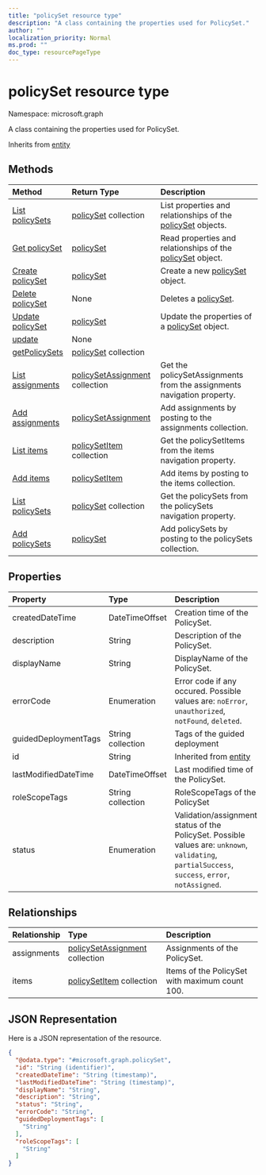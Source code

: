 ```yaml
---
title: "policySet resource type"
description: "A class containing the properties used for PolicySet."
author: ""
localization_priority: Normal
ms.prod: ""
doc_type: resourcePageType
---
```


# policySet resource type


Namespace: microsoft.graph

A class containing the properties used for PolicySet.


Inherits from [entity](../resources/entity.md)

## Methods
|Method|Return Type|Description|
|:---|:---|:---|
|[List policySets](../api/policyset-list.md)|[policySet](../resources/policyset.md) collection|List properties and relationships of the [policySet](../resources/policyset.md) objects.|
|[Get policySet](../api/policyset-get.md)|[policySet](../resources/policyset.md)|Read properties and relationships of the [policySet](../resources/policyset.md) object.|
|[Create policySet](../api/policyset-create.md)|[policySet](../resources/policyset.md)|Create a new [policySet](../resources/policyset.md) object.|
|[Delete policySet](../api/policyset-delete.md)|None|Deletes a [policySet](../resources/policyset.md).|
|[Update policySet](../api/policyset-update.md)|[policySet](../resources/policyset.md)|Update the properties of a [policySet](../resources/policyset.md) object.|
|[update](../api/policyset-update.md)|None||
|[getPolicySets](../api/policyset-getpolicysets.md)|[policySet](../resources/policyset.md) collection||
|[List assignments](../api/policyset-list-assignments.md)|[policySetAssignment](../resources/policysetassignment.md) collection|Get the policySetAssignments from the assignments navigation property.|
|[Add assignments](../api/policyset-post-assignments.md)|[policySetAssignment](../resources/policysetassignment.md)|Add assignments by posting to the assignments collection.|
|[List items](../api/policyset-list-items.md)|[policySetItem](../resources/policysetitem.md) collection|Get the policySetItems from the items navigation property.|
|[Add items](../api/policyset-post-items.md)|[policySetItem](../resources/policysetitem.md)|Add items by posting to the items collection.|
|[List policySets](../api/intune-apps-deviceappmanagement-list-policysets.md)|[policySet](../resources/policyset.md) collection|Get the policySets from the policySets navigation property.|
|[Add policySets](../api/intune-apps-deviceappmanagement-post-policysets.md)|[policySet](../resources/policyset.md)|Add policySets by posting to the policySets collection.|

## Properties
|Property|Type|Description|
|:---|:---|:---|
|createdDateTime|DateTimeOffset|Creation time of the PolicySet.|
|description|String|Description of the PolicySet.|
|displayName|String|DisplayName of the PolicySet.|
|errorCode|Enumeration|Error code if any occured. Possible values are: `noError`, `unauthorized`, `notFound`, `deleted`.|
|guidedDeploymentTags|String collection|Tags of the guided deployment|
|id|String| Inherited from [entity](../resources/entity.md)|
|lastModifiedDateTime|DateTimeOffset|Last modified time of the PolicySet.|
|roleScopeTags|String collection|RoleScopeTags of the PolicySet|
|status|Enumeration|Validation/assignment status of the PolicySet. Possible values are: `unknown`, `validating`, `partialSuccess`, `success`, `error`, `notAssigned`.|

## Relationships
|Relationship|Type|Description|
|:---|:---|:---|
|assignments|[policySetAssignment](../resources/policysetassignment.md) collection|Assignments of the PolicySet.|
|items|[policySetItem](../resources/policysetitem.md) collection|Items of the PolicySet with maximum count 100.|

## JSON Representation
Here is a JSON representation of the resource.
<!-- {
  "blockType": "resource",
  "keyProperty": "id",
  "@odata.type": "microsoft.graph.policySet",
  "baseType": "microsoft.graph.entity",
  "openType": false
}
-->
``` json
{
  "@odata.type": "#microsoft.graph.policySet",
  "id": "String (identifier)",
  "createdDateTime": "String (timestamp)",
  "lastModifiedDateTime": "String (timestamp)",
  "displayName": "String",
  "description": "String",
  "status": "String",
  "errorCode": "String",
  "guidedDeploymentTags": [
    "String"
  ],
  "roleScopeTags": [
    "String"
  ]
}
```

